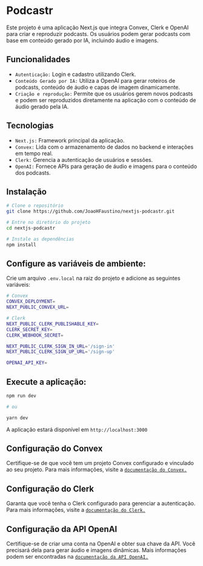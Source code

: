 # Podcastr

Este projeto é uma aplicação Next.js que integra Convex, Clerk e OpenAI para criar e reproduzir podcasts. 
Os usuários podem gerar podcasts com base em conteúdo gerado por IA, incluindo áudio e imagens.

## Funcionalidades
- `Autenticação:` Login e cadastro utilizando Clerk.
- `Conteúdo Gerado por IA:` Utiliza a OpenAI para gerar roteiros de podcasts, conteúdo de áudio e capas de imagem dinamicamente.
- `Criação e reprodução:` Permite que os usuários gerem novos podcasts e podem ser reproduzidos diretamente na aplicação com o conteúdo de áudio gerado pela IA.

## Tecnologias
- `Next.js:` Framework principal da aplicação.
- `Convex:` Lida com o armazenamento de dados no backend e interações em tempo real.
- `Clerk:` Gerencia a autenticação de usuários e sessões.
- `OpenAI:` Fornece APIs para geração de áudio e imagens para o conteúdo dos podcasts.

## Instalação

```bash
# Clone o repositório
git clone https://github.com/JoaoHFaustino/nextjs-podcastr.git

# Entre no diretório do projeto
cd nextjs-podcastr

# Instale as dependências
npm install
```

## Configure as variáveis de ambiente:
Crie um arquivo `.env.local` na raiz do projeto e adicione as seguintes variáveis:
```bash
# Convex
CONVEX_DEPLOYMENT=
NEXT_PUBLIC_CONVEX_URL=

# Clerk
NEXT_PUBLIC_CLERK_PUBLISHABLE_KEY=
CLERK_SECRET_KEY=
CLERK_WEBHOOK_SECRET=

NEXT_PUBLIC_CLERK_SIGN_IN_URL='/sign-in'
NEXT_PUBLIC_CLERK_SIGN_UP_URL='/sign-up'

OPENAI_API_KEY=
```

## Execute a aplicação:
```bash
npm run dev

# ou

yarn dev
```
A aplicação estará disponível em `http://localhost:3000`


## Configuração do Convex
Certifique-se de que você tem um projeto Convex configurado e vinculado ao seu projeto. Para mais informações, visite a [`documentação do Convex.`](https://docs.convex.dev/quickstart/nextjs)

## Configuração do Clerk
Garanta que você tenha o Clerk configurado para gerenciar a autenticação. Para mais informações, visite a [`documentação do Clerk.`](https://clerk.com/docs/quickstarts/nextjs)

## Configuração da API OpenAI
Certifique-se de criar uma conta na OpenAI e obter sua chave da API. Você precisará dela para gerar áudio e imagens dinâmicas. Mais informações podem ser encontradas na [`documentação da API OpenAI.`](https://platform.openai.com/docs/quickstart)